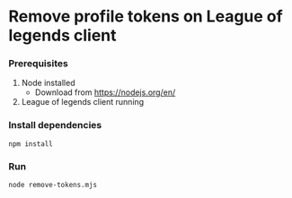 # Remove profile tokens on League of legends client

### Prerequisites
1. Node installed
    * Download from https://nodejs.org/en/
2. League of legends client running

### Install dependencies
```
npm install
```

### Run
```
node remove-tokens.mjs
```
